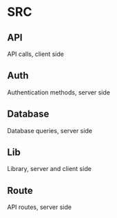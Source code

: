 # SRC

## API

API calls, client side

## Auth

Authentication methods, server side

## Database

Database queries, server side

## Lib

Library, server and client side

## Route

API routes, server side
